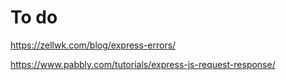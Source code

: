 # To do

<https://zellwk.com/blog/express-errors/>

<https://www.pabbly.com/tutorials/express-js-request-response/>
